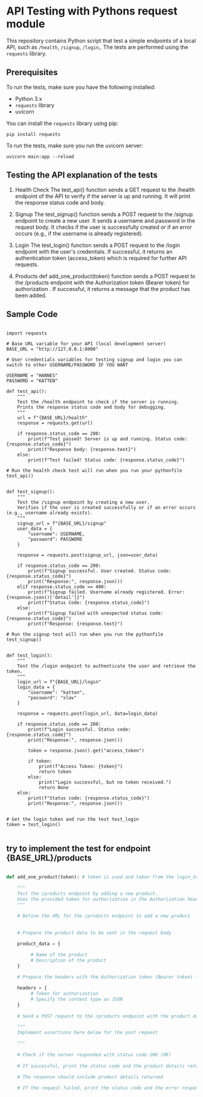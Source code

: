 # API Testing with Pythons request module 

This repository contains Python script that test a simple endpoints of a local API, such as `/health`, `/signup`, `/login`,. The tests are performed using the `requests` library.

## Prerequisites

To run the tests, make sure you have the following installed:

- Python 3.x
- `requests` library
- uvicorn

You can install the `requests` library using pip:

```shell
pip install requests

```
To run the tests, make sure you run the uvicorn server:

```shell
uvicorn main:app --reload
```



## Testing the API explanation of the tests 

1. Health Check
The test_api() function sends a GET request to the /health endpoint of the API to verify if the server is up and running. It will print the response status code and body.

2. Signup
The test_signup() function sends a POST request to the /signup endpoint to create a new user. It sends a username and password in the request body. It checks if the user is successfully created or if an error occurs (e.g., if the username is already registered).

3. Login
The test_login() function sends a POST request to the /login endpoint with the user's credentials. If successful, it returns an authentication token (access_token) which is required for further API requests.

4. Products 
def add_one_product(token) function sends a POST request to the /products endpoint with the Authorization token (Bearer token) for authorization . If successful, it returns a message that the product has been added. 

## Sample Code 

```Py

import requests

# Base URL variable for your API (local development server) 
BASE_URL = "http://127.0.0.1:8000"

# User credentials variables for testing signup and login you can switch to other USERNAME/PASSWORD IF YOU WANT 

USERNAME = "HANNES"
PASSWORD = "KATTEN"

def test_api():
    """
    Test the /health endpoint to check if the server is running.
    Prints the response status code and body for debugging.
    """
    url = f"{BASE_URL}/health"
    response = requests.get(url)
    
    if response.status_code == 200:
        print(f"Test passed! Server is up and running. Status code: {response.status_code}")
        print(f"Response body: {response.text}")
    else:
        print(f"Test failed! Status code: {response.status_code}")

# Run the health check test will run when you run your pythonfile 
test_api()


def test_signup():
    """
    Test the /signup endpoint by creating a new user.
    Verifies if the user is created successfully or if an error occurs (e.g., username already exists).
    """
    signup_url = f"{BASE_URL}/signup"
    user_data = {
        "username": USERNAME,
        "password": PASSWORD
    }
    
    response = requests.post(signup_url, json=user_data)
    
    if response.status_code == 200:
        print(f"Signup successful. User created. Status code: {response.status_code}")
        print("Response:", response.json())
    elif response.status_code == 400:
        print(f"Signup failed. Username already registered. Error: {response.json()['detail']}")
        print(f"Status Code: {response.status_code}")
    else:
        print(f"Signup failed with unexpected status code: {response.status_code}")
        print(f"Response: {response.text}")

# Run the signup test will run when you run the pythonfile 
test_signup()


def test_login():
    """
    Test the /login endpoint to authenticate the user and retrieve the token.
    """
    login_url = f"{BASE_URL}/login"
    login_data = {
        "username": "katten",
        "password": "slav"
    }
    
    response = requests.post(login_url, data=login_data)
    
    if response.status_code == 200:
        print(f"Login successful. Status code: {response.status_code}")
        print("Response:", response.json())
        
        token = response.json().get("access_token")
        
        if token:
            print(f"Access Token: {token}")
            return token
        else:
            print("Login successful, but no token received.")
            return None
    else:
        print(f"Status code: {response.status_code}")
        print("Response:", response.json())
        

# Get the login token and run the test test_login
token = test_login()


```

## try to implement the test for endpoint {BASE_URL}/products 

```py

def add_one_product(token): # token is used and taken from the login_test above 

    """
    Test the /products endpoint by adding a new product.
    Uses the provided token for authorization in the Authorization header.
    """
    
    # Define the URL for the /products endpoint to add a new product
   
    
    # Prepare the product data to be sent in the request body

    product_data = {

         # Name of the product
         # Description of the product
    }
    
    # Prepare the headers with the Authorization token (Bearer token) for authorization

    headers = {
         # Token for authorization
         # Specify the content type as JSON
    }
    
    # Send a POST request to the /products endpoint with the product data and headers

    """
    Implement assertions here below for the post request 

    """
   
    # Check if the server responded with status code 200 (OK)
  
    # If successful, print the status code and the product details returned by the server

    # The response should include product details returned
    
    # If the request failed, print the status code and the error response from the server
        

```
